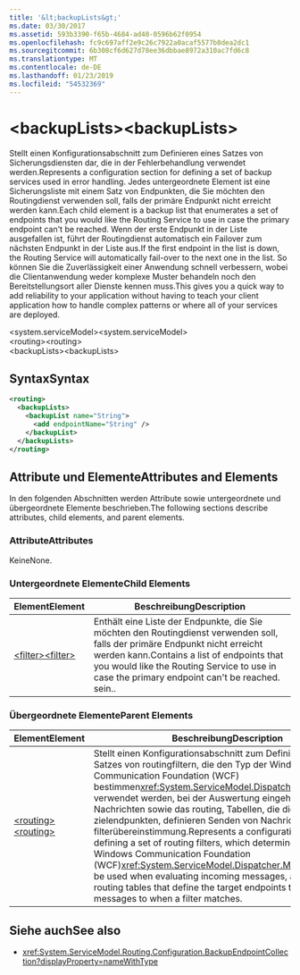 ```yaml
---
title: '&lt;backupLists&gt;'
ms.date: 03/30/2017
ms.assetid: 593b3390-f65b-4684-ad40-0596b62f0954
ms.openlocfilehash: fc9c697aff2e9c26c7922a0acaf5577b0dea2dc1
ms.sourcegitcommit: 6b308cf6d627d78ee36dbbae8972a310ac7fd6c8
ms.translationtype: MT
ms.contentlocale: de-DE
ms.lasthandoff: 01/23/2019
ms.locfileid: "54532369"
---
```

# <a name="ltbackuplistsgt"></a><span data-ttu-id="07381-102">&lt;backupLists&gt;</span><span class="sxs-lookup"><span data-stu-id="07381-102">&lt;backupLists&gt;</span></span>
<span data-ttu-id="07381-103">Stellt einen Konfigurationsabschnitt zum Definieren eines Satzes von Sicherungsdiensten dar, die in der Fehlerbehandlung verwendet werden.</span><span class="sxs-lookup"><span data-stu-id="07381-103">Represents a configuration section for defining a set of backup services used in error handling.</span></span> <span data-ttu-id="07381-104">Jedes untergeordnete Element ist eine Sicherungsliste mit einem Satz von Endpunkten, die Sie möchten den Routingdienst verwenden soll, falls der primäre Endpunkt nicht erreicht werden kann.</span><span class="sxs-lookup"><span data-stu-id="07381-104">Each child element is a backup list that enumerates a set of endpoints that you would like the Routing Service to use in case the primary endpoint can't be reached.</span></span> <span data-ttu-id="07381-105">Wenn der erste Endpunkt in der Liste ausgefallen ist, führt der Routingdienst automatisch ein Failover zum nächsten Endpunkt in der Liste aus.</span><span class="sxs-lookup"><span data-stu-id="07381-105">If the first endpoint in the list is down, the Routing Service will automatically fail-over to the next one in the list.</span></span>  <span data-ttu-id="07381-106">So können Sie die Zuverlässigkeit einer Anwendung schnell verbessern, wobei die Clientanwendung weder komplexe Muster behandeln noch den Bereitstellungsort aller Dienste kennen muss.</span><span class="sxs-lookup"><span data-stu-id="07381-106">This gives you a quick way to add reliability to your application without having to teach your client application how to handle complex patterns or where all of your services are deployed.</span></span>  
  
 <span data-ttu-id="07381-107">\<system.serviceModel></span><span class="sxs-lookup"><span data-stu-id="07381-107">\<system.serviceModel></span></span>  
<span data-ttu-id="07381-108">\<routing></span><span class="sxs-lookup"><span data-stu-id="07381-108">\<routing></span></span>  
<span data-ttu-id="07381-109">\<backupLists></span><span class="sxs-lookup"><span data-stu-id="07381-109">\<backupLists></span></span>  
  
## <a name="syntax"></a><span data-ttu-id="07381-110">Syntax</span><span class="sxs-lookup"><span data-stu-id="07381-110">Syntax</span></span>  
  
```xml  
<routing>
  <backupLists>
    <backupList name="String">
      <add endpointName="String" />
    </backupList>
  </backupLists>
</routing>
```  
  
## <a name="attributes-and-elements"></a><span data-ttu-id="07381-111">Attribute und Elemente</span><span class="sxs-lookup"><span data-stu-id="07381-111">Attributes and Elements</span></span>  
 <span data-ttu-id="07381-112">In den folgenden Abschnitten werden Attribute sowie untergeordnete und übergeordnete Elemente beschrieben.</span><span class="sxs-lookup"><span data-stu-id="07381-112">The following sections describe attributes, child elements, and parent elements.</span></span>  
  
### <a name="attributes"></a><span data-ttu-id="07381-113">Attribute</span><span class="sxs-lookup"><span data-stu-id="07381-113">Attributes</span></span>  
 <span data-ttu-id="07381-114">Keine</span><span class="sxs-lookup"><span data-stu-id="07381-114">None.</span></span>  
  
### <a name="child-elements"></a><span data-ttu-id="07381-115">Untergeordnete Elemente</span><span class="sxs-lookup"><span data-stu-id="07381-115">Child Elements</span></span>  
  
|<span data-ttu-id="07381-116">Element</span><span class="sxs-lookup"><span data-stu-id="07381-116">Element</span></span>|<span data-ttu-id="07381-117">Beschreibung</span><span class="sxs-lookup"><span data-stu-id="07381-117">Description</span></span>|  
|-------------|-----------------|  
|[<span data-ttu-id="07381-118">\<filter></span><span class="sxs-lookup"><span data-stu-id="07381-118">\<filter></span></span>](../../../../../docs/framework/configure-apps/file-schema/wcf/filter.md)|<span data-ttu-id="07381-119">Enthält eine Liste der Endpunkte, die Sie möchten den Routingdienst verwenden soll, falls der primäre Endpunkt nicht erreicht werden kann.</span><span class="sxs-lookup"><span data-stu-id="07381-119">Contains a list of endpoints that you would like the Routing Service to use in case the primary endpoint can't be reached.</span></span> <span data-ttu-id="07381-120">sein.</span><span class="sxs-lookup"><span data-stu-id="07381-120">.</span></span>|  
  
### <a name="parent-elements"></a><span data-ttu-id="07381-121">Übergeordnete Elemente</span><span class="sxs-lookup"><span data-stu-id="07381-121">Parent Elements</span></span>  
  
|<span data-ttu-id="07381-122">Element</span><span class="sxs-lookup"><span data-stu-id="07381-122">Element</span></span>|<span data-ttu-id="07381-123">Beschreibung</span><span class="sxs-lookup"><span data-stu-id="07381-123">Description</span></span>|  
|-------------|-----------------|  
|[<span data-ttu-id="07381-124">\<routing></span><span class="sxs-lookup"><span data-stu-id="07381-124">\<routing></span></span>](../../../../../docs/framework/configure-apps/file-schema/wcf/routing.md)|<span data-ttu-id="07381-125">Stellt einen Konfigurationsabschnitt zum Definieren eines Satzes von routingfiltern, die den Typ der Windows Communication Foundation (WCF) bestimmen<xref:System.ServiceModel.Dispatcher.MessageFilter> verwendet werden, bei der Auswertung eingehender Nachrichten sowie das routing, Tabellen, die die zielendpunkten, definieren Senden von Nachrichten bei filterübereinstimmung.</span><span class="sxs-lookup"><span data-stu-id="07381-125">Represents a configuration section for defining a set of routing filters, which determine the type of Windows Communication Foundation (WCF)<xref:System.ServiceModel.Dispatcher.MessageFilter> to be used when evaluating incoming messages, as well as routing tables that define the target endpoints to send messages to when a filter matches.</span></span>|  
  
## <a name="see-also"></a><span data-ttu-id="07381-126">Siehe auch</span><span class="sxs-lookup"><span data-stu-id="07381-126">See also</span></span>
- <xref:System.ServiceModel.Routing.Configuration.BackupEndpointCollection?displayProperty=nameWithType>
